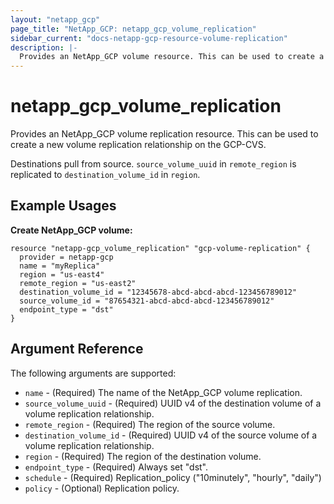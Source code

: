 ```yaml
---
layout: "netapp_gcp"
page_title: "NetApp_GCP: netapp_gcp_volume_replication"
sidebar_current: "docs-netapp-gcp-resource-volume-replication"
description: |-
  Provides an NetApp_GCP volume resource. This can be used to create a new volume replication relationship on the GCP-CVS.
---
```


# netapp_gcp\_volume\_replication

Provides an NetApp_GCP volume replication resource. This can be used to create a new volume replication relationship on the GCP-CVS.

Destinations pull from source. `source_volume_uuid` in `remote_region` is replicated to `destination_volume_id` in `region`. 

## Example Usages

**Create NetApp_GCP volume:**

```
resource "netapp-gcp_volume_replication" "gcp-volume-replication" {
  provider = netapp-gcp
  name = "myReplica"
  region = "us-east4"
  remote_region = "us-east2"
  destination_volume_id = "12345678-abcd-abcd-abcd-123456789012"
  source_volume_id = "87654321-abcd-abcd-abcd-123456789012"
  endpoint_type = "dst"
}
```

## Argument Reference

The following arguments are supported:

* `name` - (Required) The name of the NetApp_GCP volume replication.
* `source_volume_uuid` - (Required) UUID v4 of the destination volume of a volume replication relationship.
* `remote_region` - (Required) The region of the source volume.
* `destination_volume_id` - (Required) UUID v4 of the source volume of a volume replication relationship.
* `region` - (Required) The region of the destination volume.
* `endpoint_type` - (Required) Always set "dst".
* `schedule` - (Required) Replication_policy ("10minutely", "hourly", "daily")
* `policy` - (Optional) Replication policy.
